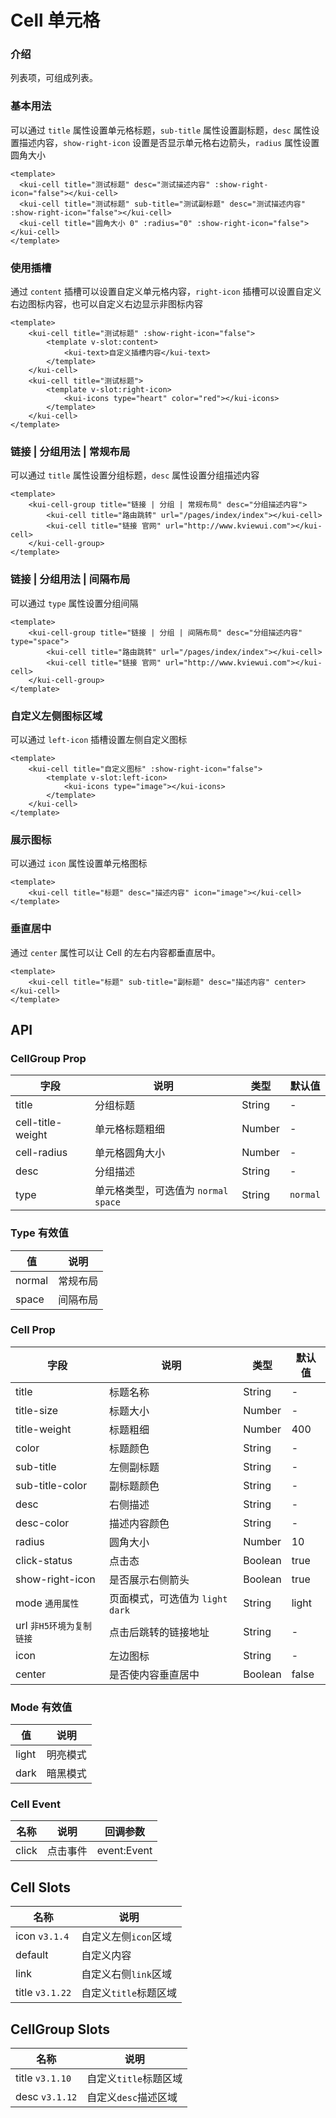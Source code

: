 # Cell 单元格

### 介绍

列表项，可组成列表。

### 基本用法

可以通过 `title` 属性设置单元格标题，`sub-title` 属性设置副标题，`desc` 属性设置描述内容，`show-right-icon` 设置是否显示单元格右边箭头，`radius` 属性设置圆角大小

```vue
<template>
  <kui-cell title="测试标题" desc="测试描述内容" :show-right-icon="false"></kui-cell>
  <kui-cell title="测试标题" sub-title="测试副标题" desc="测试描述内容" :show-right-icon="false"></kui-cell>
  <kui-cell title="圆角大小 0" :radius="0" :show-right-icon="false"></kui-cell>
</template>
```

### 使用插槽

通过 `content` 插槽可以设置自定义单元格内容，`right-icon` 插槽可以设置自定义右边图标内容，也可以自定义右边显示非图标内容

```vue
<template>
    <kui-cell title="测试标题" :show-right-icon="false">
        <template v-slot:content>
            <kui-text>自定义插槽内容</kui-text>
        </template>
    </kui-cell>
    <kui-cell title="测试标题">
        <template v-slot:right-icon>
            <kui-icons type="heart" color="red"></kui-icons>
        </template>
    </kui-cell>
</template>
```

### 链接 | 分组用法 | 常规布局

可以通过 `title` 属性设置分组标题，`desc` 属性设置分组描述内容

```vue
<template>
    <kui-cell-group title="链接 | 分组 | 常规布局" desc="分组描述内容">
        <kui-cell title="路由跳转" url="/pages/index/index"></kui-cell>
        <kui-cell title="链接 官网" url="http://www.kviewui.com"></kui-cell>
    </kui-cell-group>
</template>
```

### 链接 | 分组用法 | 间隔布局

可以通过 `type` 属性设置分组间隔

```vue
<template>
    <kui-cell-group title="链接 | 分组 | 间隔布局" desc="分组描述内容" type="space">
        <kui-cell title="路由跳转" url="/pages/index/index"></kui-cell>
        <kui-cell title="链接 官网" url="http://www.kviewui.com"></kui-cell>
    </kui-cell-group>
</template>
```

### 自定义左侧图标区域

可以通过 `left-icon` 插槽设置左侧自定义图标

```vue
<template>
    <kui-cell title="自定义图标" :show-right-icon="false">
        <template v-slot:left-icon>
            <kui-icons type="image"></kui-icons>
        </template>
    </kui-cell>
</template>
```

### 展示图标

可以通过 `icon` 属性设置单元格图标

```vue
<template>
    <kui-cell title="标题" desc="描述内容" icon="image"></kui-cell>
</template>
```

### 垂直居中

通过 `center` 属性可以让 Cell 的左右内容都垂直居中。

```vue
<template>
    <kui-cell title="标题" sub-title="副标题" desc="描述内容" center></kui-cell>
</template>
```

## API

### CellGroup Prop

| 字段  | 说明     | 类型   | 默认值 |
|-------|----------|--------|--------|
| title | 分组标题 | String | -      |
| cell-title-weight | 单元格标题粗细 | Number | -      |
| cell-radius | 单元格圆角大小 | Number | -      |
| desc  | 分组描述 | String | -      |
| type  | 单元格类型，可选值为 `normal` `space` | String | `normal`      |

### Type 有效值
| 值 | 说明   |
|----|--------|
| normal | 常规布局 |
| space | 间隔布局 |

### Cell Prop

| 字段                    | 说明                                                                                           | 类型             | 默认值           |
|-------------------------|------------------------------------------------------------------------------------------------|------------------|------------------|
| title                   | 标题名称                                                                                       | String           | -                |
| title-size              | 标题大小                                                                                       | Number           | -                |
| title-weight            | 标题粗细                                                                                       | Number           | 400              |
| color                   | 标题颜色                                                                                       | String           | -                |
| sub-title               | 左侧副标题                                                                                     | String           | -                |
| sub-title-color         | 副标题颜色                                                                                     | String           | -                |
| desc                    | 右侧描述                                                                                       | String           | -                |
| desc-color              | 描述内容颜色                                                                                   | String           | -                |
| radius                  | 圆角大小                                                                                       | Number           | 10               |
| click-status            | 点击态                                                                                       | Boolean          | true             |
| show-right-icon         | 是否展示右侧箭头                                                                               | Boolean          | true             |
| mode `通用属性`          | 页面模式，可选值为 `light` `dark`                                                              | String           | light            |
| url `非H5环境为复制链接`  | 点击后跳转的链接地址                                                                           | String           | -                |
| icon                    | 左边图标                                                                                       | String           | -                |
| center         | 是否使内容垂直居中                                                                             | Boolean          | false            |

### Mode 有效值
| 值 | 说明 |
|----|------|
| light | 明亮模式 |
| dark | 暗黑模式 |


### Cell Event

| 名称  | 说明     | 回调参数    |
|-------|----------|-------------|
| click | 点击事件 | event:Event |

## Cell Slots

| 名称            | 说明                  |
|-----------------|-----------------------|
| icon `v3.1.4`   | 自定义左侧`icon`区域  |
| default         | 自定义内容            |
| link            | 自定义右侧`link`区域  |
| title `v3.1.22` | 自定义`title`标题区域 |

## CellGroup Slots

| 名称            | 说明                  |
|-----------------|-----------------------|
| title `v3.1.10` | 自定义`title`标题区域 |
| desc `v3.1.12`  | 自定义`desc`描述区域  |